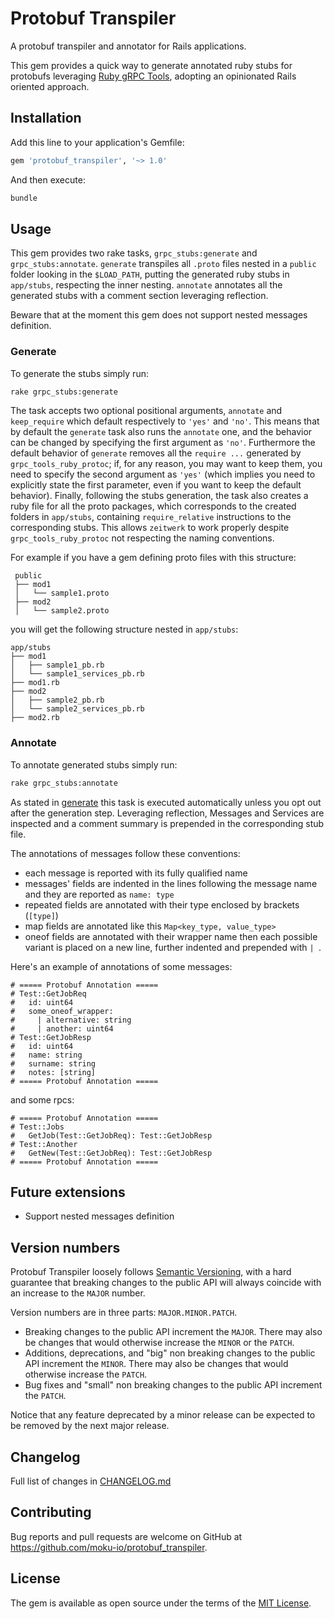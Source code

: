 # Protobuf Transpiler

A protobuf transpiler and annotator for Rails applications.

This gem provides a quick way to generate annotated ruby stubs for protobufs leveraging [Ruby gRPC Tools](https://github.com/grpc/grpc/tree/master/src/ruby/tools#ruby-grpc-tools), adopting an opinionated Rails oriented approach.

## Installation

Add this line to your application's Gemfile:

```ruby
gem 'protobuf_transpiler', '~> 1.0'
```

And then execute:

```bash
bundle
```


## Usage

This gem provides two rake tasks, `grpc_stubs:generate` and `grpc_stubs:annotate`. `generate` transpiles all `.proto` files nested in a `public` folder looking in the `$LOAD_PATH`, putting the generated ruby stubs in `app/stubs`, respecting the inner nesting. `annotate` annotates all the generated stubs with a comment section leveraging reflection.

Beware that at the moment this gem does not support nested messages definition.

### Generate
To generate the stubs simply run:
```bash
rake grpc_stubs:generate
```
The task accepts two optional positional arguments, `annotate` and `keep_require` which default respectively to `'yes'` and `'no'`.
This means that by default the `generate` task also runs the `annotate` one, and the behavior can be changed by specifying the first argument as `'no'`. Furthermore the default behavior of `generate` removes all the `require ...` generated by `grpc_tools_ruby_protoc`; if, for any reason, you may want to keep them, you need to specify the second argument as `'yes'` (which implies you need to explicitly state the first parameter, even if you want to keep the default behavior).
Finally, following the stubs generation, the task also creates a ruby file for all the proto packages, which corresponds to the created folders in `app/stubs`, containing `require_relative` instructions to the corresponding stubs. This allows `zeitwerk` to work properly despite `grpc_tools_ruby_protoc` not respecting the naming conventions.

For example if you have a gem defining proto files with this structure:
```
 public
 ├── mod1
 │   └── sample1.proto
 ├── mod2
 │   └── sample2.proto
```
you will get the following structure nested in `app/stubs`:
```
app/stubs
├── mod1
│   ├── sample1_pb.rb
│   └── sample1_services_pb.rb
├── mod1.rb
├── mod2
│   ├── sample2_pb.rb
│   └── sample2_services_pb.rb
├── mod2.rb

```

### Annotate
To annotate generated stubs simply run:
```bash
rake grpc_stubs:annotate
```
As stated in [generate](#generate) this task is executed automatically unless you opt out after the generation step. Leveraging reflection, Messages and Services are inspected and a comment summary is prepended in the corresponding stub file.

The annotations of messages follow these conventions:
- each message is reported with its fully qualified name
- messages' fields are indented in the lines following the message name and they are reported as `name: type`
- repeated fields are annotated with their type enclosed by brackets (`[type]`)
- map fields are annotated like this `Map<key_type, value_type>`
- oneof fields are annotated with their wrapper name then each possible variant is placed on a new line, further indented and prepended with `| `.

Here's an example of annotations of some messages:
```
# ===== Protobuf Annotation =====
# Test::GetJobReq
# 	id: uint64
#   some_oneof_wrapper:
# 	  | alternative: string
# 	  | another: uint64
# Test::GetJobResp
# 	id: uint64
# 	name: string
# 	surname: string
#   notes: [string]
# ===== Protobuf Annotation =====
```
and some rpcs:
```
# ===== Protobuf Annotation =====
# Test::Jobs
# 	GetJob(Test::GetJobReq): Test::GetJobResp
# Test::Another
# 	GetNew(Test::GetJobReq): Test::GetJobResp
# ===== Protobuf Annotation =====
```


## Future extensions
- Support nested messages definition

## Version numbers

Protobuf Transpiler loosely follows [Semantic Versioning](https://semver.org/), with a hard guarantee that breaking changes to the public API will always coincide with an increase to the `MAJOR` number.

Version numbers are in three parts: `MAJOR.MINOR.PATCH`.

- Breaking changes to the public API increment the `MAJOR`. There may also be changes that would otherwise increase the `MINOR` or the `PATCH`.
- Additions, deprecations, and "big" non breaking changes to the public API increment the `MINOR`. There may also be changes that would otherwise increase the `PATCH`.
- Bug fixes and "small" non breaking changes to the public API increment the `PATCH`.

Notice that any feature deprecated by a minor release can be expected to be removed by the next major release.

## Changelog

Full list of changes in [CHANGELOG.md](CHANGELOG.md)


## Contributing

Bug reports and pull requests are welcome on GitHub at https://github.com/moku-io/protobuf_transpiler.

## License

The gem is available as open source under the terms of the [MIT License](https://opensource.org/licenses/MIT).
